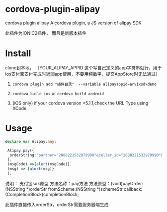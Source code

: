# cordova-plugin-alipay
cordova plugin alipay
A cordova plugin, a JS version of alipay SDK

此插件为IONIC2插件，
而且是新版本插件

# Install
clone到本地，
（YOUR_ALIPAY_APPID 这个写自己定义的app字符串就行，用于ios支付宝支付完成时返回app使用，不要用纯数字，提交AppStore时无法通过）
1. ```cordova plugin add "插件目录"  --variable alipayappid=arvixsdkdemo```

2. ```cordova build ios``` or ```cordova build android```

3. (iOS only) if your cordova version <5.1.1,check the URL Type using XCode

# Usage

```ts
declare var Alipay:any;

 Alipay.pay({
  orderString:'partner="2088221532979990"&seller_id="2088221532979990"&out_trade_no="W8OQO9SBGPMRVM8"&subject="1"&body="我是测试数据"&total_fee="0.02"&notify_url="http://www.xxx.com"&service="mobile.securitypay.pay"&payment_type="1"&_input_charset="utf-8"&it_b_pay="30m"&show_url="m.alipay.com"&sign="Sf43Dxwdymdq3%2FqdhfBy4FEZzade%2FXhgduPIWV9%2BTuXCs%2FtozmlaiZWaF%2FmlWp2BdVQyUzC0NcPK8%2FcENQUodKzU8ZjkwFQPyMnxLqVjcuqBh%2FiYfMRBg9wMQWaxfRv5o5Gkqgvzq71MVO%2Fz1UttgnNqvWoL3RBw1GxSXQKmuoc%3D"&sign_type="RSA"'
 },
 (msgCode) =>{alert(msgCode)},
 (msg) => {alert(msg)}
 );
```
说明：
支付宝sdk原型
方法名称：pay方法
方法原型：(void)payOrder:(NSString *)orderStr fromScheme:(NSString *)schemeStr callback:(CompletionBlock)completionBlock;

此插件直接传入orderStr，orderStr需要服务器端生成.
